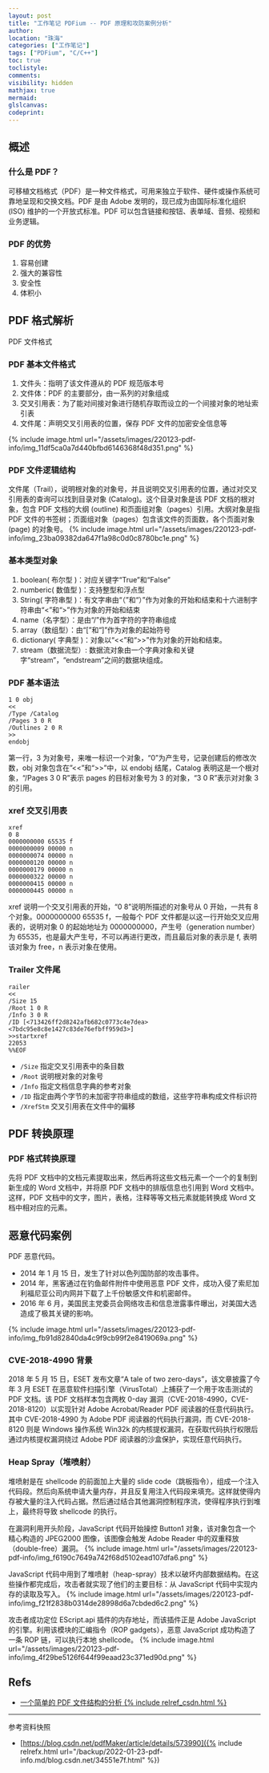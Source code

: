 ```yaml
---
layout: post
title: "工作笔记 PDFium -- PDF 原理和攻防案例分析"
author:
location: "珠海"
categories: ["工作笔记"]
tags: ["PDFium", "C/C++"]
toc: true
toclistyle:
comments:
visibility: hidden
mathjax: true
mermaid:
glslcanvas:
codeprint:
---
```



## 概述


### 什么是 PDF？

可移植文档格式（PDF）是一种文件格式，可用来独立于软件、硬件或操作系统可靠地呈现和交换文档。PDF 是由 Adobe 发明的，现已成为由国际标准化组织 (ISO) 维护的一个开放式标准。PDF 可以包含链接和按钮、表单域、音频、视频和业务逻辑。


### PDF 的优势

1. 容易创建
2. 强大的兼容性
3. 安全性
4. 体积小


## PDF 格式解析

PDF 文件格式


### PDF 基本文件格式

1. 文件头：指明了该文件遵从的 PDF 规范版本号
2. 文件体：PDF 的主要部分，由一系列的对象组成
3. 交叉引用表：为了能对间接对象进行随机存取而设立的一个间接对象的地址索引表
4. 文件尾：声明交叉引用表的位置，保存 PDF 文件的加密安全信息等

{% include image.html url="/assets/images/220123-pdf-info/img_11df5ca0a7d440bfbd6146368f48d351.png" %}


### PDF 文件逻辑结构

文件尾（Trail），说明根对象的对象号，并且说明交叉引用表的位置，通过对交叉引用表的查询可以找到目录对象 (Catalog)。这个目录对象是该 PDF 文档的根对象，包含 PDF 文档的大纲 (outline) 和页面组对象（pages）引用。大纲对象是指 PDF 文件的书签树；页面组对象（pages）包含该文件的页面数，各个页面对象 (page) 的对象号。
{% include image.html url="/assets/images/220123-pdf-info/img_23ba09382da647f1a98c0d0c8780bc1e.png" %}


### 基本类型对象

1. boolean( 布尔型 )：对应关键字“True”和“False”
2. numberic( 数值型 )：支持整型和浮点型
3. String( 字符串型 )：有文字串由“（”和“）”作为对象的开始和结束和十六进制字符串由“<”和“>”作为对象的开始和结束
4. name（名字型）：是由“/”作为首字符的字符串组成
5. array（数组型）：由“[”和“]”作为对象的起始符号
6. dictionary( 字典型 )：对象以“<<”和“>>”作为对象的开始和结束。
7. stream（数据流型）: 数据流对象由一个字典对象和关键字“stream”，“endstream”之间的数据块组成。


### PDF 基本语法

```
1 0 obj
<<
/Type /Catalog
/Pages 3 0 R
/Outlines 2 0 R
>>
endobj
```

第一行，3 为对象号，来唯一标识一个对象，“0”为产生号，记录创建后的修改次数，obj 对象包含在”<<”和“>>”中，以 endobj 结尾，Catalog 表明这是一个根对象，“/Pages 3 0 R”表示 pages 的目标对象号为 3 的对象，“3 0 R”表示对对象 3 的引用。


### xref 交叉引用表

```
xref
0 8
0000000000 65535 f
0000000009 00000 n
0000000074 00000 n
0000000120 00000 n
0000000179 00000 n
0000000322 00000 n
0000000415 00000 n
0000000445 00000 n
```

xref 说明一个交叉引用表的开始，“0 8”说明所描述的对象号从 0 开始，一共有 8 个对象。0000000000 65535 f，一般每个 PDF 文件都是以这一行开始交叉应用表的，说明对象 0 的起始地址为 0000000000，产生号（generation number）为 65535，也是最大产生号，不可以再进行更改，而且最后对象的表示是 f, 表明该对象为 free，n 表示对象在使用。


### Trailer 文件尾

```
railer
<<
/Size 15
/Root 1 0 R
/Info 3 0 R
/ID [<713426ff2d8242afb682c0773c4e7dea><7bdc95e8c8e1427c83de76efbff959d3>]
>>startxref
22053
%%EOF
```

* `/Size` 指定交叉引用表中的条目数
* `/Root` 说明根对象的对象号
* `/Info` 指定文档信息字典的参考对象
* `/ID` 指定由两个字节的未加密字符串组成的数组，这些字符串构成文件标识符
* `/XrefStm` 交叉引用表在文件中的偏移


## PDF 转换原理


### PDF 格式转换原理

先将 PDF 文档中的文档元素提取出来，然后再将这些文档元素一个一个的复制到新生成的 Word 文档中，并将原 PDF 文档中的排版信息也引用到 Word 文档中。这样，PDF 文档中的文字，图片，表格，注释等等文档元素就能转换成 Word 文档中相对应的元素。


## 恶意代码案例

PDF 恶意代码。

* 2014 年 1 月 15 日，发生了针对以色列国防部的攻击事件。
* 2014 年，黑客通过在钓鱼邮件附件中使用恶意 PDF 文件，成功入侵了索尼加利福尼亚公司内网并下载了上千份敏感文件和机密邮件。
* 2016 年 6 月，美国民主党委员会网络攻击和信息泄露事件曝出，对美国大选造成了极其关键的影响。

{% include image.html url="/assets/images/220123-pdf-info/img_fb91d82840da4c9f9cb99f2e8419069a.png" %}


### CVE-2018-4990 背景

2018 年 5 月 15 日，ESET 发布文章“A tale of two zero-days”，该文章披露了今年 3 月 ESET 在恶意软件扫描引擎（VirusTotal）上捕获了一个用于攻击测试的 PDF 文档。该 PDF 文档样本包含两枚 0-day 漏洞（CVE-2018-4990，CVE-2018-8120）以实现针对 Adobe Acrobat/Reader PDF 阅读器的任意代码执行。其中 CVE-2018-4990 为 Adobe PDF 阅读器的代码执行漏洞，而 CVE-2018-8120 则是 Windows 操作系统 Win32k 的内核提权漏洞，在获取代码执行权限后通过内核提权漏洞绕过 Adobe PDF 阅读器的沙盒保护，实现任意代码执行。


### Heap Spray（堆喷射）

堆喷射是在 shellcode 的前面加上大量的 slide code（跳板指令），组成一个注入代码段。然后向系统申请大量内存，并且反复用注入代码段来填充。这样就使得内存被大量的注入代码占据。然后通过结合其他漏洞控制程序流，使得程序执行到堆上，最终将导致 shellcode 的执行。

在漏洞利用开头阶段，JavaScript 代码开始操控 Button1 对象，该对象包含一个精心构造的 JPEG2000 图像，该图像会触发 Adobe Reader 中的双重释放（double-free）漏洞。
{% include image.html url="/assets/images/220123-pdf-info/img_f6190c7649a742f68d5102ead107dfa6.png" %}

JavaScript 代码中用到了堆喷射（heap-spray）技术以破坏内部数据结构。在这些操作都完成后，攻击者就实现了他们的主要目标：从 JavaScript 代码中实现内存的读取及写入。
{% include image.html url="/assets/images/220123-pdf-info/img_f21f2838b0314de28998d6a7cbded6c2.png" %}

攻击者成功定位 EScript.api 插件的内存地址，而该插件正是 Adobe JavaScript 的引擎。利用该模块的汇编指令（ROP gadgets），恶意 JavaScript 成功构造了一条 ROP 链，可以执行本地 shellcode。
{% include image.html url="/assets/images/220123-pdf-info/img_4f29be5126f644f99eaad23c371ed90d.png" %}


## Refs

* [一个简单的 PDF 文件结构的分析 {% include relref_csdn.html %}](https://blog.csdn.net/pdfMaker/article/details/573990)



<hr class='reviewline'/>
<p class='reviewtip'><script type='text/javascript' src='{% include relref.html url="/assets/reviewjs/blogs/2022-01-23-pdf-info.md.js" %}'></script></p>
<font class='ref_snapshot'>参考资料快照</font>

- [https://blog.csdn.net/pdfMaker/article/details/573990]({% include relrefx.html url="/backup/2022-01-23-pdf-info.md/blog.csdn.net/34551e7f.html" %})
